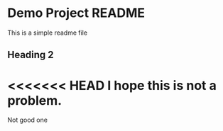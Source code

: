 # Demo Project README

This is a simple readme file

## Heading 2

<<<<<<< HEAD
I hope this is not a problem.
=======
Not good one

